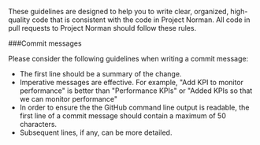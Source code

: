 These guidelines are designed to help you to write clear, organized, high-quality code that is consistent with the code in Project Norman. All code in pull requests to Project Norman should follow these rules. 

###Commit messages

Please consider the following guidelines when writing a commit message:

+ The first line should be a summary of the change.
+ Imperative messages are effective. For example, "Add KPI to monitor performance" is better than "Performance KPIs" or "Added KPIs so that we can monitor performance"
+ In order to ensure the the GitHub command line output is readable, the first line of a commit message should contain a maximum of 50 characters. 
+ Subsequent lines, if any, can be more detailed. 
